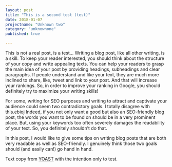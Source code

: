 ```yaml
---
layout: post
title: "This is a second test (test)"
date: 2018-01-07
projectname: "Unknown two"
category: "unknownone"
published: true

---
```


This is not a real post, is a test... Writing a blog post, like all other writing, is a skill. To keep your reader interested, you should think about the structure of your copy and write appealing texts. You can help your readers to grasp the main idea of your post by providing headings, subheadings and clear paragraphs. If people understand and like your text, they are much more inclined to share, like, tweet and link to your post. And that will increase your rankings. So, in order to improve your ranking in Google, you should definitely try to maximize your writing skills!

For some, writing for SEO purposes and writing to attract and captivate your audience could seem two contradictory goals. I totally disagree with this.ebioj Indeed, if you not only want a good but also an SEO-friendly blog post, the words you want to be found on should be in a very prominent place. But, using your keywords too often severely damages the readability of your text. So, you definitely shouldn’t do that.

In this post, I would like to give some tips on writing blog posts that are both very readable as well as SEO-friendly. I genuinely think those two goals should (and easily can!) go hand in hand.

Text copy from [YOAST](https://yoast.com/seo-friendly-blog-post/) with the intention only to test.